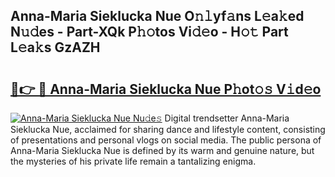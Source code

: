 ## Anna-Maria Sieklucka Nue O𝚗𝚕yf𝚊ns L𝚎a𝚔ed N𝚞𝚍es - Part-XQk P𝚑𝚘tos Vi𝚍𝚎o - H𝚘𝚝 Part L𝚎a𝚔s GzAZH

# <h2><a href="http://kf20nt.oniu.top/?m=Anna-Maria+Sieklucka+Nue">🔗👉 🔴 Anna-Maria Sieklucka Nue P𝚑ot𝚘𝚜 V𝚒d𝚎o</a></h2>

[![Anna-Maria Sieklucka Nue Nu𝚍e𝚜](https://i.imgur.com/0qMVB7G.gif)](http://kf20nt.oniu.top/?m=Anna-Maria+Sieklucka+Nue)
Digital trendsetter Anna-Maria Sieklucka Nue, acclaimed for sharing dance and lifestyle content, consisting of presentations and personal vlogs on social media. The public persona of Anna-Maria Sieklucka Nue is defined by its warm and genuine nature, but the mysteries of his private life remain a tantalizing enigma.  
